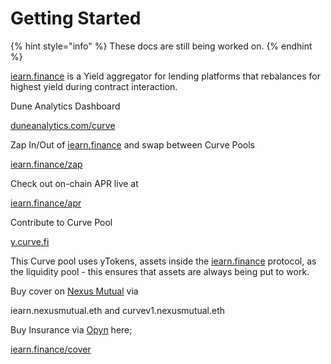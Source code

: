 # Getting Started

{% hint style="info" %}
These docs are still being worked on.
{% endhint %}

[iearn.finance](https://iearn.finance) is a Yield aggregator for lending platforms that rebalances for highest yield during contract interaction.  


Dune Analytics Dashboard  

[duneanalytics.com/curve](http://duneanalytics.com/curve)  

Zap In/Out of [iearn.finance](https://iearn.finance) and swap between Curve Pools  

[iearn.finance/zap](https://iearn.finance/zap)  

Check out on-chain APR live at  

[iearn.finance/apr](https://iearn.finance/apr)  

Contribute to Curve Pool  

[y.curve.fi](https://y.curve.fi)  

This Curve pool uses yTokens, assets inside the [iearn.finance](https://iearn.finance) protocol, as the liquidity pool - this ensures that assets are always being put to work.  

Buy cover on [Nexus Mutual](https://app.nexusmutual.io/#/SmartContractCover) via  

iearn.nexusmutual.eth and curvev1.nexusmutual.eth  

Buy Insurance via [Opyn](http://opyn.co/) here;  

[iearn.finance/cover](https://iearn.finance/cover)  
